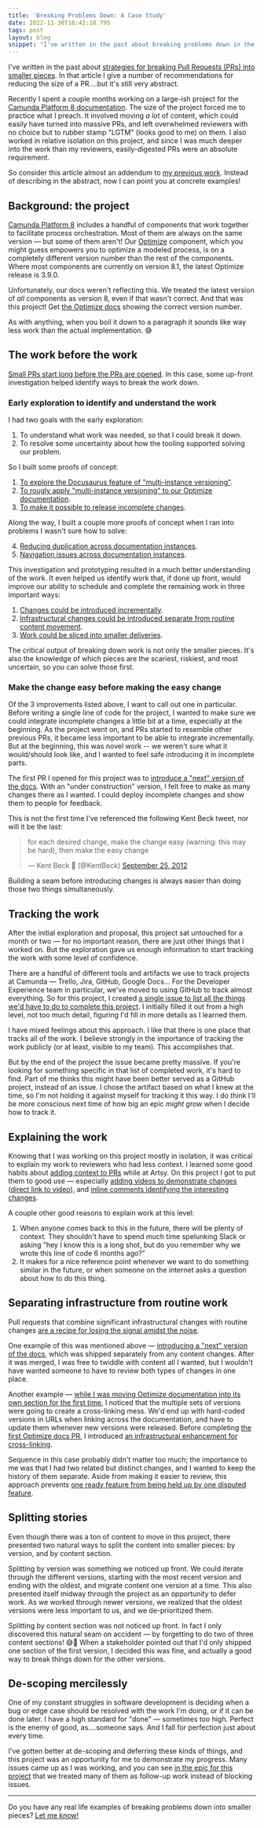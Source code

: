 ```yaml
---
title: 'Breaking Problems Down: A Case Study'
date: 2022-11-30T16:42:18.795
tags: post
layout: blog
snippet: "I've written in the past about breaking problems down in the abstract. For the last couple months I've worked on a project where I can demonstrate it in real life!"
---
```


I've written in the past about [strategies for breaking Pull Requests (PRs) into smaller pieces][original]. In that article I give a number of recommendations for reducing the size of a PR....but it's still very abstract.

Recently I spent a couple months working on a large-ish project for the [Camunda Platform 8 documentation][c8-docs]. The size of the project forced me to practice what I preach. It involved moving _a lot_ of content, which could easily have turned into massive PRs, and left overwhelmed reviewers with no choice but to rubber stamp "LGTM" (looks good to me) on them. I also worked in relative isolation on this project, and since I was much deeper into the work than my reviewers, easily-digested PRs were an absolute requirement.

So consider this article almost an addendum to [my previous work][original]. Instead of describing in the abstract, now I can point you at concrete examples!

## Background: the project

[Camunda Platform 8][product-camunda] includes a handful of components that work together to facilitate process orchestration. Most of them are always on the same version — but some of them aren't! Our [Optimize][product-optimize] component, which you might guess empowers you to optimize a modeled process, is on a completely different version number than the rest of the components. Where most components are currently on version 8.1, the latest Optimize release is 3.9.0.

Unfortunately, our docs weren't reflecting this. We treated the latest version of _all_ components as version 8, even if that wasn't correct. And that was this project! Get [the Optimize docs][docs-optimize] showing the correct version number.

As with anything, when you boil it down to a paragraph it sounds like way less work than the actual implementation. 😅

## The work before the work

[Small PRs start long before the PRs are opened][original-start-small]. In this case, some up-front investigation helped identify ways to break the work down.

### Early exploration to identify and understand the work

I had two goals with the early exploration:

1. To understand what work was needed, so that I could break it down.
2. To resolve some uncertainty about how the tooling supported solving our problem.

So I built some proofs of concept:

1. [To explore the Docusaurus feature of "multi-instance versioning"](https://github.com/camunda/camunda-platform-docs/pull/904).
2. [To rougly apply "multi-instance versioning" to our Optimize documentation](https://github.com/camunda/camunda-platform-docs/pull/906).
3. [To make it possible to release incomplete changes](https://github.com/camunda/camunda-platform-docs/pull/910).

Along the way, I built a couple more proofs of concept when I ran into problems I wasn't sure how to solve:

4. [Reducing duplication across documentation instances](https://github.com/camunda/camunda-platform-docs/pull/921).
5. [Navigation issues across documentation instances](https://github.com/camunda/camunda-platform-docs/pull/1345).

This investigation and prototyping resulted in a much better understanding of the work. It even helped us identify work that, if done up front, would improve our ability to schedule and complete the remaining work in three important ways:

1. [Changes could be introduced incrementally][original-iterate].
2. [Infrastructural changes could be introduced separate from routine content movement][original-infrastructure].
3. [Work could be sliced into smaller deliveries][original-slice].

The critical output of breaking down work is not only the smaller pieces. It's also the knowledge of which pieces are the scariest, riskiest, and most uncertain, so you can solve those first.

### Make the change easy before making the easy change

Of the 3 improvements listed above, I want to call out one in particular. Before writing a single line of code for the project, I wanted to make sure we could integrate incomplete changes a little bit at a time, especially at the beginning. As the project went on, and PRs started to resemble other previous PRs, it became less important to be able to integrate incrementally. But at the beginning, this was novel work -- we weren't sure what it would/should look like, and I wanted to feel safe introducing it in incomplete parts.

The first PR I opened for this project was to [introduce a "next" version of the docs][pr-next-version]. With an "under construction" version, I felt free to make as many changes there as I wanted. I could deploy incomplete changes and show them to people for feedback.

This is not the first time I've referenced the following Kent Beck tweet, nor will it be the last:

<blockquote class="twitter-tweet"><p lang="en" dir="ltr">for each desired change, make the change easy (warning: this may be hard), then make the easy change</p>&mdash; Kent Beck 🌻 (@KentBeck) <a href="https://twitter.com/KentBeck/status/250733358307500032?ref_src=twsrc%5Etfw">September 25, 2012</a></blockquote> <script async src="https://platform.twitter.com/widgets.js" charset="utf-8"></script>

Building a seam before introducing changes is always easier than doing those two things simultaneously.

## Tracking the work

After the initial exploration and proposal, this project sat untouched for a month or two — for no important reason, there are just other things that I worked on. But the exploration gave us enough information to start tracking the work with some level of confidence.

There are a handful of different tools and artifacts we use to track projects at Camunda — Trello, Jira, GitHub, Google Docs... For the Developer Experience team in particular, we've moved to using GitHub to track almost everything. So for this project, I created [a single issue to list all the things we'd have to do to complete this project][epic-issue]. I initially filled it out from a high level, not too much detail, figuring I'd fill in more details as I learned them.

I have mixed feelings about this approach. I like that there is one place that tracks all of the work. I believe strongly in the importance of tracking the work publicly (or at least, visible to my team). This accomplishes that.

But by the end of the project the issue became pretty massive. If you're looking for something specific in that list of completed work, it's hard to find. Part of me thinks this might have been better served as a GitHub project, instead of an issue. I chose the artifact based on what I knew at the time, so I'm not holding it against myself for tracking it this way. I do think I'll be more conscious next time of how big an epic _might grow_ when I decide how to track it.

## Explaining the work

Knowing that I was working on this project mostly in isolation, it was critical to explain my work to reviewers who had less context. I learned some good habits about [adding context to PRs][artsy-adding-context-to-prs] while at Artsy. On this project I got to put them to good use — especially [adding videos to demonstrate changes][pr-video] ([direct link to video][video]), and [inline comments identifying the interesting changes][pr-comments].

A couple other good reasons to explain work at this level:

1. When anyone comes back to this in the future, there will be plenty of context. They shouldn't have to spend much time spelunking Slack or asking "hey I know this is a long shot, but do you remember why we wrote this line of code 6 months ago?"
2. It makes for a nice reference point whenever we want to do something similar in the future, or when someone on the internet asks a question about how to do this thing.

## Separating infrastructure from routine work

Pull requests that combine significant infrastructural changes with routine changes [are a recipe for losing the signal amidst the noise][original-risky].

One example of this was mentioned above — [introducing a "next" version of the docs][pr-next-version], which was shipped separately from any content changes. After it was merged, I was free to twiddle with content all I wanted, but I wouldn't have wanted someone to have to review both types of changes in one place.

Another example — [while I was moving Optimize documentation into its own section for the first time][pr-first-version], I noticed that the multiple sets of versions were going to create a cross-linking mess. We'd end up with hard-coded versions in URLs when linking across the documentation, and have to update them whenever new versions were released. Before completing [the first Optimize docs PR][pr-first-version], I introduced [an infrastructural enhancement for cross-linking][pr-cross-linking].

Sequence in this case probably didn't matter too much; the importance to me was that I had two related but distinct changes, and I wanted to keep the history of them separate. Aside from making it easier to review, this approach prevents [one ready feature from being held up by one disputed feature][original-what-is-small].

## Splitting stories

Even though there was a ton of content to move in this project, there presented two natural ways to split the content into smaller pieces: by version, and by content section.

Splitting by version was something we noticed up front. We could iterate through the different versions, starting with the most recent version and ending with the oldest, and migrate content one version at a time. This also presented itself midway through the project as an opportunity to defer work. As we worked through newer versions, we realized that the oldest versions were less important to us, and we de-prioritized them.

Splitting by content section was not noticed up front. In fact I only discovered this natural seam on accident — by forgetting to do two of three content sections! 😅😬 When a stakeholder pointed out that I'd only shipped one section of the first version, I decided this was fine, and actually a good way to break things down for the other versions.

## De-scoping mercilessly

One of my constant struggles in software development is deciding when a bug or edge case should be resolved with the work I'm doing, or if it can be done later. I have a high standard for "done" — sometimes too high. Perfect is the enemy of good, as....someone says. And I fall for perfection just about every time.

I've gotten better at de-scoping and deferring these kinds of things, and this project was an opportunity for me to demonstrate my progress. Many issues came up as I was working, and you can see [in the epic for this project][epic-issue] that we treated many of them as follow-up work instead of blocking issues.

---

Do you have any real life examples of breaking problems down into smaller pieces? [Let me know!](/where)

[original]: https://artsy.github.io/blog/2021/03/09/strategies-for-small-focused-pull-requests/
[original-start-small]: https://artsy.github.io/blog/2021/03/09/strategies-for-small-focused-pull-requests/#small-prs-start-long-before-the-work-starts
[original-iterate]: https://artsy.github.io/blog/2021/03/09/strategies-for-small-focused-pull-requests/#integrating-code-a-little-at-a-time
[original-infrastructure]: https://artsy.github.io/blog/2021/03/09/strategies-for-small-focused-pull-requests/#separate-infrastructural-work-from-implementations
[original-slice]: https://artsy.github.io/blog/2021/03/09/strategies-for-small-focused-pull-requests/#start-with-small-scope--slice-your-stories-small
[original-risky]: https://artsy.github.io/blog/2021/03/09/strategies-for-small-focused-pull-requests/#separate-riskycontroversial-work-from-routine-work
[original-what-is-small]: https://artsy.github.io/blog/2021/03/09/strategies-for-small-focused-pull-requests/#what-is-small-and-focused
[c8-docs]: https://github.com/camunda/camunda-platform-docs
[product-camunda]: https://camunda.com/platform/
[product-optimize]: https://camunda.com/platform/optimize/
[docs-optimize]: https://docs.camunda.io/optimize/components/what-is-optimize/
[epic-issue]: https://github.com/camunda/camunda-platform-docs/issues/1116
[pr-next-version]: https://github.com/camunda/camunda-platform-docs/pull/1118
[pr-optimize-infra]: https://github.com/camunda/camunda-platform-docs/pull/1166
[artsy-adding-context-to-prs]: https://artsy.github.io/blog/2020/08/11/improve-pull-requests-by-including-valuable-context/
[pr-video]: https://github.com/camunda/camunda-platform-docs/pull/1170
[video]: https://www.loom.com/share/511730f7dbec41e9ad6fb1d748da0041
[pr-comments]: https://github.com/camunda/camunda-platform-docs/pull/1328
[pr-cross-linking]: https://github.com/camunda/camunda-platform-docs/pull/1170
[pr-first-version]: https://github.com/camunda/camunda-platform-docs/pull/1166
